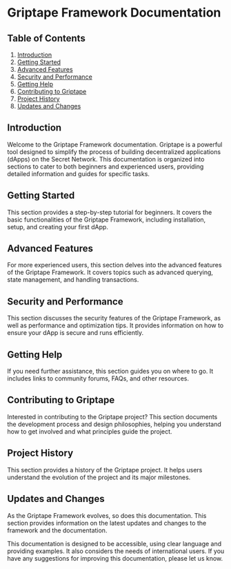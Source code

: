 # Griptape Framework Documentation                                                                       
                                                                                                                                                    
## Table of Contents                                                                                                   
                                                                                                                                        
1. [Introduction](#introduction)                                                                                       
2. [Getting Started](#getting-started)                                                                                 
3. [Advanced Features](#advanced-features)                                                                             
4. [Security and Performance](#security-and-performance)                                                               
5. [Getting Help](#getting-help)                                                                                       
6. [Contributing to Griptape](#contributing-to-griptape)                                                               
7. [Project History](#project-history)                                                                                 
8. [Updates and Changes](#updates-and-changes)                                                                         
                                                                                                                    
## Introduction                                                                                                        
                                                                                                                    
Welcome to the Griptape Framework documentation. Griptape is a powerful tool designed to simplify the process of building decentralized applications (dApps) on the Secret Network. This documentation is organized into sections to cater to both beginners and experienced users, providing detailed information and guides for specific tasks.           
                                                                                                                    
## Getting Started                                                                                                     
                                                                                                                    
This section provides a step-by-step tutorial for beginners. It covers the basic functionalities of the Griptape Framework, including installation, setup, and creating your first dApp.                                                
                                                                                                                    
## Advanced Features                                                                                                   
                                                                                                                    
For more experienced users, this section delves into the advanced features of the Griptape Framework. It covers topics such as advanced querying, state management, and handling transactions.                                                
                                                                                                                    
## Security and Performance                                                                                            
                                                                                                                    
This section discusses the security features of the Griptape Framework, as well as performance and optimization tips. It provides information on how to ensure your dApp is secure and runs efficiently.                                     
                                                                                                                    
## Getting Help                                                                                                        
                                                                                                                    
If you need further assistance, this section guides you on where to go. It includes links to community forums, FAQs, and other resources.                                                                                                   
                                                                                                                    
## Contributing to Griptape                                                                                            
                                                                                                                    
Interested in contributing to the Griptape project? This section documents the development process and design philosophies, helping you understand how to get involved and what principles guide the project.                        
                                                                                                                    
## Project History                                                                                                     
                                                                                                                    
This section provides a history of the Griptape project. It helps users understand the evolution of the project and its major milestones.                                                                                                      
                                                                                                                    
## Updates and Changes                                                                                                 
                                                                                                                    
As the Griptape Framework evolves, so does this documentation. This section provides information on the latest updates and changes to the framework and the documentation.                                                                    
                                                                                                                    
This documentation is designed to be accessible, using clear language and providing examples. It also considers the needs of international users. If you have any suggestions for improving this documentation, please let us know.